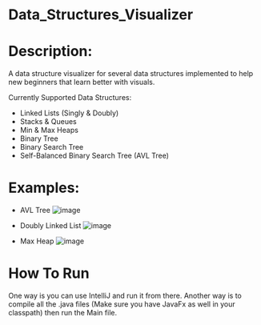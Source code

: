 # Data_Structures_Visualizer

# Description:
A data structure visualizer for several data structures implemented to help new beginners that learn better with visuals.

Currently Supported Data Structures: 
- Linked Lists (Singly & Doubly)
- Stacks & Queues
- Min & Max Heaps
- Binary Tree
- Binary Search Tree
- Self-Balanced Binary Search Tree (AVL Tree)

# Examples: 

- AVL Tree
![image](https://user-images.githubusercontent.com/60799172/118340508-c79bb600-b4d0-11eb-9199-21fd6344a432.png)

- Doubly Linked List
![image](https://user-images.githubusercontent.com/60799172/118340543-df733a00-b4d0-11eb-94f5-5cca01237f4d.png)

- Max Heap
![image](https://user-images.githubusercontent.com/60799172/118340579-f9ad1800-b4d0-11eb-8ad2-9bfeedc455d3.png)



# How To Run
One way is you can use IntelliJ and run it from there.
Another way is to compile all the .java files (Make sure you have JavaFx as well in your classpath) then run the Main file. 

